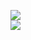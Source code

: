 [![](https://img.shields.io/badge/Made%20With-Github%20Spray-lightgrey.svg?style=for-the-badge&logo=github)](https://github.com/Annihil/github-spray#10937)  
[![](https://i.imgur.com/2DrTn0Z.gif)](https://github.com/Annihil/github-spray)